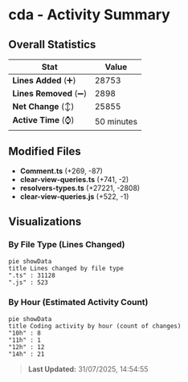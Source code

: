 # cda - Activity Summary 

## Overall Statistics

| Stat                   | Value                                                             |
| ---------------------- | ----------------------------------------------------------------- |
| **Lines Added** (➕)   | 28753                                          |
| **Lines Removed** (➖) | 2898                                        |
| **Net Change** (↕)    | 25855                |
| **Active Time** (⌚)   | 50 minutes |


## Modified Files
- **Comment.ts** (+269, -87)
- **clear-view-queries.ts** (+741, -2)
- **resolvers-types.ts** (+27221, -2808)
- **clear-view-queries.js** (+522, -1)

## Visualizations

### By File Type (Lines Changed)

```mermaid
pie showData
title Lines changed by file type
".ts" : 31128
".js" : 523
```

### By Hour (Estimated Activity Count)

```mermaid
pie showData
title Coding activity by hour (count of changes)
"10h" : 8
"11h" : 1
"12h" : 12
"14h" : 21
```


> **Last Updated:** 31/07/2025, 14:54:55